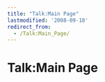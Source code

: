 ```yaml
---
title: "Talk:Main Page"
lastmodified: '2008-09-18'
redirect_from:
  - /Talk:Main_Page/
---
```


Talk:Main Page
==============



